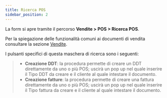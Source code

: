 ```yaml
---
title: Ricerca POS
sidebar_position: 2
---
```


La form si apre tramite il percorso **Vendite > POS > Ricerca POS**.

Per la spiegazione delle funzionalità comuni ai documenti di vendita consultare la sezione [Vendite](/docs/sales/sales-intro).

I pulsanti specifici di questa maschera di ricerca sono i seguenti:    
> - **Creazione DDT**: la procedura permette di creare un DDT direttamente da uno o più POS; uscirà un pop up nel quale inserire il Tipo DDT da creare e il cliente al quale intestare il documento.     
> - **Creazione fatture**: la procedura permette di creare una fattura direttamente da uno o più POS; uscirà un pop up nel quale inserire il Tipo fattura da creare e il cliente al quale intestare il documento.     